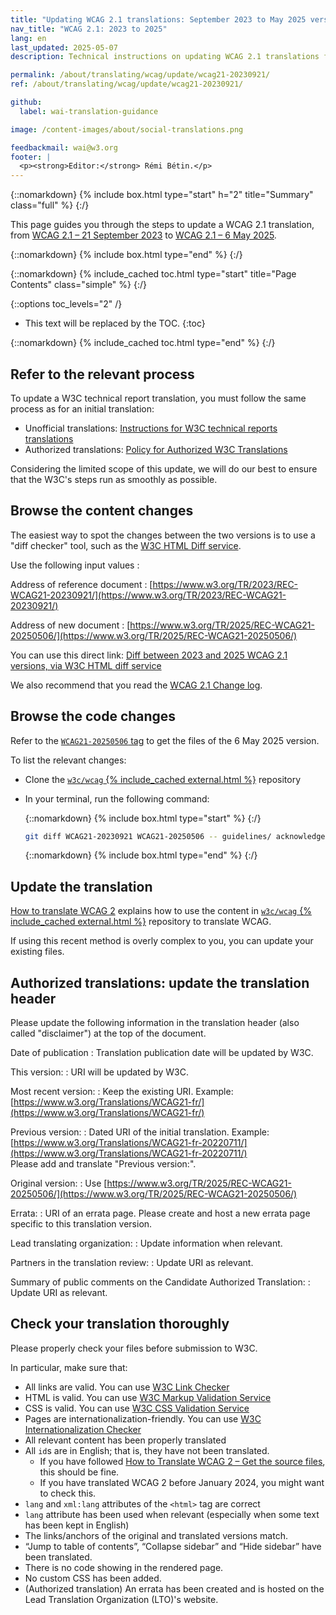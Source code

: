 ```yaml
---
title: "Updating WCAG 2.1 translations: September 2023 to May 2025 version"
nav_title: "WCAG 2.1: 2023 to 2025"
lang: en
last_updated: 2025-05-07
description: Technical instructions on updating WCAG 2.1 translations from September 2023 to May 2025 version

permalink: /about/translating/wcag/update/wcag21-20230921/
ref: /about/translating/wcag/update/wcag21-20230921/

github:
  label: wai-translation-guidance

image: /content-images/about/social-translations.png

feedbackmail: wai@w3.org
footer: |
  <p><strong>Editor:</strong> Rémi Bétin.</p>
---
```


{::nomarkdown}
{% include box.html type="start" h="2" title="Summary" class="full" %}
{:/}

This page guides you through the steps to update a WCAG 2.1 translation, from [WCAG 2.1 – 21 September 2023](https://www.w3.org/TR/2023/REC-WCAG21-20230921/) to [WCAG 2.1 – 6 May 2025](https://www.w3.org/TR/2025/REC-WCAG21-20250506/).

{::nomarkdown}
{% include box.html type="end" %}
{:/}

{::nomarkdown}
{% include_cached toc.html type="start" title="Page Contents" class="simple" %}
{:/}

{::options toc_levels="2" /}

- This text will be replaced by the TOC.
{:toc}

{::nomarkdown}
{% include_cached toc.html type="end" %}
{:/}

## Refer to the relevant process

To update a W3C technical report translation, you must follow the same process as for an initial translation:
- Unofficial translations: [Instructions for W3C technical reports translations](https://www.w3.org/Consortium/Translation/#how)
- Authorized translations: [Policy for Authorized W3C Translations](https://www.w3.org/2005/02/TranslationPolicy.html)

Considering the limited scope of this update, we will do our best to ensure that the W3C's steps run as smoothly as possible.

## Browse the content changes

The easiest way to spot the changes between the two versions is to use a "diff checker" tool, such as the [W3C HTML Diff service](https://services.w3.org/htmldiff). 

Use the following input values :

Address of reference document
: [https://www.w3.org/TR/2023/REC-WCAG21-20230921/](https://www.w3.org/TR/2023/REC-WCAG21-20230921/)

Address of new document
: [https://www.w3.org/TR/2025/REC-WCAG21-20250506/](https://www.w3.org/TR/2025/REC-WCAG21-20250506/)

You can use this direct link: [Diff between 2023 and 2025 WCAG 2.1 versions, via W3C HTML diff service](https://services.w3.org/htmldiff?doc1=https%3A%2F%2Fwww.w3.org%2FTR%2F2023%2FREC-WCAG21-20230921%2F&doc2=https%3A%2F%2Fwww.w3.org%2FTR%2F2025%2FREC-WCAG21-20250506%2F)

We also recommend that you read the [WCAG 2.1 Change log](https://www.w3.org/TR/WCAG21/#changelog).

## Browse the code changes

Refer to the [`WCAG21-20250506` tag](https://github.com/w3c/wcag/tree/WCAG21-20250506) to get the files of the 6 May 2025 version.

To list the relevant changes:
- Clone the [`w3c/wcag` {% include_cached external.html %}](https://github.com/w3c/wcag/) repository
- In your terminal, run the following command:

  {::nomarkdown}
  {% include box.html type="start" %}
  {:/}

  ```bash
  git diff WCAG21-20230921 WCAG21-20250506 -- guidelines/ acknowledgements/
  ```

  {::nomarkdown}
  {% include box.html type="end" %}
  {:/}

## Update the translation

[How to translate WCAG 2](/about/translating/wcag/) explains how to use the content in [`w3c/wcag` {% include_cached external.html %}](https://github.com/w3c/wcag/) repository to translate WCAG.

If using this recent method is overly complex to you, you can update your existing files.

## Authorized translations: update the translation header

Please update the following information in the translation header (also called "disclaimer") at the top of the document.

Date of publication
: Translation publication date will be updated by W3C.

This version:
: URI will be updated by W3C.

Most recent version:
: Keep the existing URI. Example: [https://www.w3.org/Translations/WCAG21-fr/](https://www.w3.org/Translations/WCAG21-fr/)

Previous version:
: Dated URI of the initial translation. Example: [https://www.w3.org/Translations/WCAG21-fr-20220711/](https://www.w3.org/Translations/WCAG21-fr-20220711/) \
Please add and translate "Previous version:".

Original version:
: Use [https://www.w3.org/TR/2025/REC-WCAG21-20250506/](https://www.w3.org/TR/2025/REC-WCAG21-20250506/)

Errata:
: URI of an errata page. Please create and host a new errata page specific to this translation version.

Lead translating organization:
: Update information when relevant.

Partners in the translation review:
: Update URI as relevant.

Summary of public comments on the Candidate Authorized Translation:
: Update URI as relevant.

## Check your translation thoroughly

Please properly check your files before submission to W3C. 

In particular, make sure that:
- All links are valid. You can use [W3C Link Checker](https://validator.w3.org/checklink)
- HTML is valid. You can use [W3C Markup Validation Service](https://validator.w3.org/)
- CSS is valid. You can use [W3C CSS Validation Service](https://jigsaw.w3.org/css-validator/)
- Pages are internationalization-friendly. You can use [W3C Internationalization Checker](https://validator.w3.org/i18n-checker/)
- All relevant content has been properly translated
- All `id`s are in English; that is, they have not been translated. 
  - If you have followed [How to Translate WCAG 2 – Get the source files](/about/translating/wcag/#get-source-files), this should be fine.
  - If you have translated WCAG 2 before January 2024, you might want to check this.
- `lang` and `xml:lang` attributes of the `<html>` tag are correct
- `lang` attribute has been used when relevant (especially when some text has been kept in English)
- The links/anchors of the original and translated versions match.
- “Jump to table of contents”, “Collapse sidebar” and “Hide sidebar” have been translated.
- There is no code showing in the rendered page.
- No custom CSS has been added.
- (Authorized translation) An errata has been created and is hosted on the Lead Translation Organization (LTO)'s website.